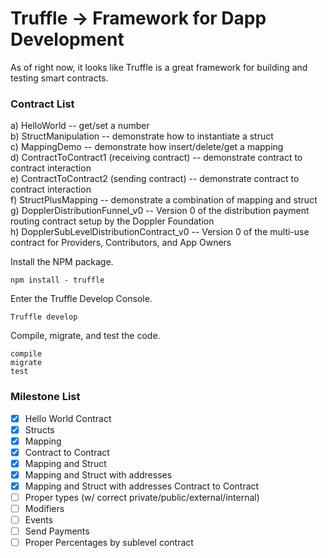 # Truffle &rarr; Framework for Dapp Development

As of right now, it looks like Truffle is a great framework for building and testing smart contracts.

### Contract List
a) HelloWorld -- get/set a number <br/>
b) StructManipulation -- demonstrate how to instantiate a struct <br/>
c) MappingDemo -- demonstrate how insert/delete/get a mapping <br/>
d) ContractToContract1 (receiving contract) -- demonstrate contract to contract interaction <br/>
e) ContractToContract2 (sending contract) -- demonstrate contract to contract interaction <br/>
f) StructPlusMapping -- demonstrate a combination of mapping and struct <br/>
g) DopplerDistributionFunnel_v0 -- Version 0 of the distribution payment routing contract setup by the Doppler Foundation <br/>
h) DopplerSubLevelDistributionContract_v0 -- Version 0 of the multi-use contract for Providers, Contributors, and App Owners <br/>

Install the NPM package.
```
npm install - truffle
```

Enter the Truffle Develop Console.
```
Truffle develop
```

Compile, migrate, and test the code.
```
compile
migrate
test
```

### Milestone List
- [x] Hello World Contract
- [x] Structs
- [x] Mapping
- [x] Contract to Contract
- [x] Mapping and Struct
- [x] Mapping and Struct with addresses
- [x] Mapping and Struct with addresses Contract to Contract
- [ ] Proper types (w/ correct private/public/external/internal)
- [ ] Modifiers
- [ ] Events
- [ ] Send Payments
- [ ] Proper Percentages by sublevel contract
